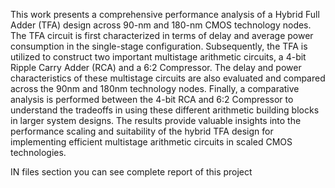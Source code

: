 This work presents a comprehensive performance analysis of a Hybrid Full 
Adder (TFA) design across 90-nm and 180-nm CMOS technology nodes. The 
TFA circuit is first characterized in terms of delay and average power 
consumption in the single-stage configuration. Subsequently, the TFA is 
utilized to construct two important multistage arithmetic circuits, a 4-bit 
Ripple Carry Adder (RCA) and a 6:2 Compressor. The delay and power 
characteristics of these multistage circuits are also evaluated and compared 
across the 90nm and 180nm technology nodes. Finally, a comparative 
analysis is performed between the 4-bit RCA and 6:2 Compressor to 
understand the tradeoffs in using these different arithmetic building blocks 
in larger system designs. The results provide valuable insights into the 
performance scaling and suitability of the hybrid TFA design for 
implementing efficient multistage arithmetic circuits in scaled CMOS 
technologies.

IN files section you can see complete report of this project 
